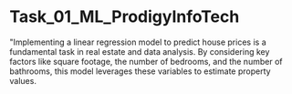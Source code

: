 # Task_01_ML_ProdigyInfoTech
"Implementing a linear regression model to predict house prices is a fundamental task in real estate and data analysis. By considering key factors like square footage, the number of bedrooms, and the number of bathrooms, this model leverages these variables to estimate property values. 
